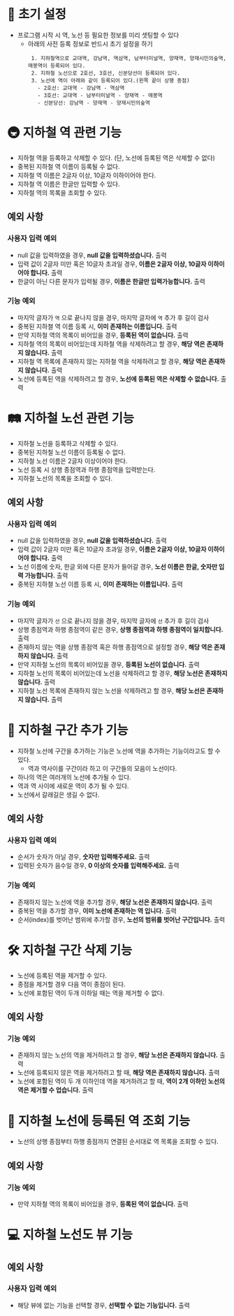 # 🚀 초기 설정
- 프로그램 시작 시 역, 노선 등 필요한 정보를 미리 셋팅할 수 있다
    - 아래의 사전 등록 정보로 반드시 초기 설정을 하기
      ```
       1. 지하철역으로 교대역, 강남역, 역삼역, 남부터미널역, 양재역, 양재시민의숲역, 매봉역이 등록되어 있다.
       2. 지하철 노선으로 2호선, 3호선, 신분당선이 등록되어 있다.
       3. 노선에 역이 아래와 같이 등록되어 있다.(왼쪽 끝이 상행 종점)
         - 2호선: 교대역 - 강남역 - 역삼역
         - 3호선: 교대역 - 남부터미널역 - 양재역 - 매봉역
         - 신분당선: 강남역 - 양재역 - 양재시민의숲역
      ```
# 🚇 지하철 역 관련 기능
- 지하철 역을 등록하고 삭제할 수 있다. (단, 노선에 등록된 역은 삭제할 수 없다)
- 중복된 지하철 역 이름이 등록될 수 없다.
- 지하철 역 이름은 2글자 이상, 10글자 이하이어야 한다.
- 지하철 역 이름은 한글만 입력할 수 있다.
- 지하철 역의 목록을 조회할 수 있다.

## 예외 사항
### 사용자 입력 예외
- null 값을 입력하였을 경우, **null 값을 입력하셨습니다.** 출력
- 입력 값이 2글자 미만 혹은 10글자 초과일 경우, **이름은 2글자 이상, 10글자 이하이어야 합니다.** 출력
- 한글이 아닌 다른 문자가 입력될 경우, **이름은 한글만 입력가능합니다.** 출력 

### 기능 예외
- 마지막 글자가 `역` 으로 끝나지 않을 경우, 마지막 글자에 `역` 추가 후 길이 검사
- 중복된 지하쳘 역 이름 등록 시, **이미 존재하는 이름입니다.** 출력
- 만약 지하철 역의 목록이 비어있을 경우, **등록된 역이 없습니다.** 출력
- 지하철 역의 목록이 비어있는데 지하철 역을 삭제하려고 할 경우, **해당 역은 존재하지 않습니다.** 출력
- 지하철 역 목록에 존재하지 않는 지하철 역을 삭제하려고 할 경우, **해당 역은 존재하지 않습니다.** 출력
- 노선에 등록된 역을 삭제하려고 할 경우, **노선에 등록된 역은 삭제할 수 없습니다.** 출력

# 🛤 지하철 노선 관련 기능
- 지하철 노선을 등록하고 삭제할 수 있다.
- 중복된 지하철 노선 이름이 등록될 수 없다.
- 지하철 노선 이름은 2글자 이상이어야 한다.
- 노선 등록 시 상행 종점역과 하행 종점역을 입력받는다.
- 지하철 노선의 목록을 조회할 수 있다.

## 예외 사항
### 사용자 입력 예외
- null 값을 입력하였을 경우, **null 값을 입력하셨습니다.** 출력
- 입력 값이 2글자 미만 혹은 10글자 초과일 경우, **이름은 2글자 이상, 10글자 이하이어야 합니다.** 출력
- 노선 이름에 숫자, 한글 외에 다른 문자가 들어갈 경우, **노선 이름은 한글, 숫자만 입력 가능합니다.** 출력
- 중복된 지하쳘 노선 이름 등록 시, **이미 존재하는 이름입니다.** 출력

### 기능 예외
- 마지막 글자가 `선` 으로 끝나지 않을 경우, 마지막 글자에 `선` 추가 후 길이 검사
- 상행 종점역과 하행 종점역이 같은 경우, **상행 종점역과 하행 종점역이 일치합니다.** 출력
- 존재하지 않는 역을 상행 종점역 혹은 하행 종점역으로 설정할 경우, **해당 역은 존재하지 않습니다.** 출력
- 만약 지하철 노선의 목록이 비어있을 경우, **등록된 노선이 없습니다.** 출력
- 지하철 노선의 목록이 비어있는데 노선을 삭제하려고 할 경우, **해당 노선은 존재하지 않습니다.** 출력
- 지하철 노선 목록에 존재하지 않는 노선을 삭제하려고 할 경우, **해당 노선은 존재하지 않습니다.** 출력

# 🎢 지하철 구간 추가 기능
- 지하철 노선에 구간을 추가하는 기능은 노선에 역을 추가하는 기능이라고도 할 수 있다.
    - 역과 역사이를 구간이라 하고 이 구간들의 모음이 노선이다.
- 하나의 역은 여러개의 노선에 추가될 수 있다.
- 역과 역 사이에 새로운 역이 추가 될 수 있다.
- 노선에서 갈래길은 생길 수 없다.

## 예외 사항
### 사용자 입력 예외
- 순서가 숫자가 아닐 경우, **숫자만 입력해주세요.** 출력 
- 입력된 숫자가 음수일 경우, **0 이상의 숫자를 입력해주세요.** 출력

### 기능 예외
- 존재하지 않는 노선에 역을 추가할 경우, **해당 노선은 존재하지 않습니다.** 출력
- 중복된 역을 추가할 경우, **이미 노선에 존재하는 역 입니다.** 출력
- 순서(index)를 벗어난 범위에 추가할 경우, **노선의 범위를 벗어난 구간입니다.** 출력

# 🛠 지하철 구간 삭제 기능
- 노선에 등록된 역을 제거할 수 있다.
- 종점을 제거할 경우 다음 역이 종점이 된다.
- 노선에 포함된 역이 두개 이하일 때는 역을 제거할 수 없다.

## 예외 사항
### 기능 예외
- 존재하지 않는 노선의 역을 제거하려고 할 경우, **해당 노선은 존재하지 않습니다.** 출력
- 노선에 등록되지 않은 역을 제거하려고 할 때, **해당 역은 존재하지 않습니다.** 출력
- 노선에 포함된 역이 두 개 이하인데 역을 제거하려고 할 때, **역이 2개 이하인 노선의 역은 제거할 수 업습니다.** 출력

# 📄 지하철 노선에 등록된 역 조회 기능
- 노선의 상행 종점부터 하행 종점까지 연결된 순서대로 역 목록을 조회할 수 있다.

## 예외 사항
### 기능 예외
- 만약 지하철 역의 목록이 비어있을 경우, **등록된 역이 없습니다.** 출력

# 💻 지하철 노선도 뷰 기능
## 예외 사항
### 사용자 입력 예외
- 해당 뷰에 없는 기능을 선택할 경우, **선택할 수 없는 기능입니다.** 출력